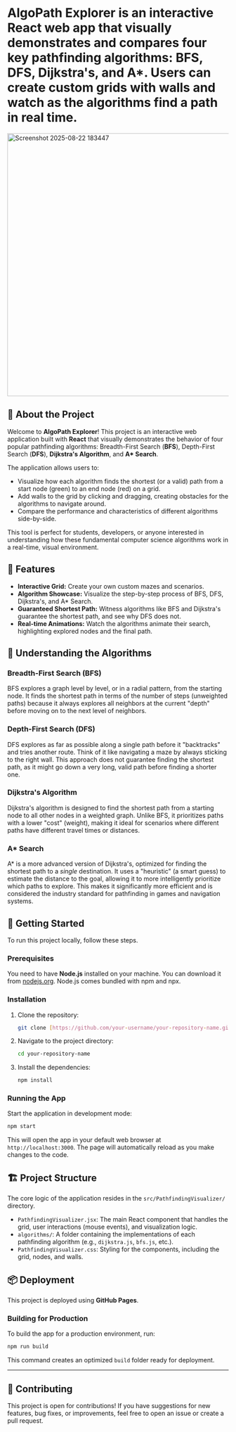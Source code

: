 # AlgoPath Explorer is an interactive React web app that visually demonstrates and compares four key pathfinding algorithms: BFS, DFS, Dijkstra's, and A*. Users can create custom grids with walls and watch as the algorithms find a path in real time.

<img width="1310" height="598" alt="Screenshot 2025-08-22 183447" src="https://github.com/user-attachments/assets/ed497b01-8fe2-433f-a36c-ab97387c3e04" />


## 🚀 About the Project

Welcome to **AlgoPath Explorer**! This project is an interactive web application built with **React** that visually demonstrates the behavior of four popular pathfinding algorithms: Breadth-First Search (**BFS**), Depth-First Search (**DFS**), **Dijkstra's Algorithm**, and **A\* Search**.

The application allows users to:
* Visualize how each algorithm finds the shortest (or a valid) path from a start node (green) to an end node (red) on a grid.
* Add walls to the grid by clicking and dragging, creating obstacles for the algorithms to navigate around.
* Compare the performance and characteristics of different algorithms side-by-side.

This tool is perfect for students, developers, or anyone interested in understanding how these fundamental computer science algorithms work in a real-time, visual environment.

## 🌟 Features

* **Interactive Grid:** Create your own custom mazes and scenarios.
* **Algorithm Showcase:** Visualize the step-by-step process of BFS, DFS, Dijkstra's, and A\* Search.
* **Guaranteed Shortest Path:** Witness algorithms like BFS and Dijkstra's guarantee the shortest path, and see why DFS does not.
* **Real-time Animations:** Watch the algorithms animate their search, highlighting explored nodes and the final path.

## 🧠 Understanding the Algorithms

### **Breadth-First Search (BFS)**
BFS explores a graph level by level, or in a radial pattern, from the starting node. It finds the shortest path in terms of the number of steps (unweighted paths) because it always explores all neighbors at the current "depth" before moving on to the next level of neighbors.

### **Depth-First Search (DFS)**
DFS explores as far as possible along a single path before it "backtracks" and tries another route. Think of it like navigating a maze by always sticking to the right wall. This approach does not guarantee finding the shortest path, as it might go down a very long, valid path before finding a shorter one.

### **Dijkstra's Algorithm**
Dijkstra's algorithm is designed to find the shortest path from a starting node to all other nodes in a weighted graph. Unlike BFS, it prioritizes paths with a lower "cost" (weight), making it ideal for scenarios where different paths have different travel times or distances.

### **A\* Search**
A\* is a more advanced version of Dijkstra's, optimized for finding the shortest path to a *single* destination. It uses a "heuristic" (a smart guess) to estimate the distance to the goal, allowing it to more intelligently prioritize which paths to explore. This makes it significantly more efficient and is considered the industry standard for pathfinding in games and navigation systems.

## 🏃 Getting Started

To run this project locally, follow these steps.

### Prerequisites

You need to have **Node.js** installed on your machine. You can download it from [nodejs.org](https://nodejs.org/). Node.js comes bundled with npm and npx.

### Installation

1.  Clone the repository:
    ```bash
    git clone [https://github.com/your-username/your-repository-name.git](https://github.com/your-username/your-repository-name.git)
    ```
2.  Navigate to the project directory:
    ```bash
    cd your-repository-name
    ```
3.  Install the dependencies:
    ```bash
    npm install
    ```

### Running the App

Start the application in development mode:
```bash
npm start
```
This will open the app in your default web browser at `http://localhost:3000`. The page will automatically reload as you make changes to the code.

## 🏗️ Project Structure

The core logic of the application resides in the `src/PathfindingVisualizer/` directory.

* `PathfindingVisualizer.jsx`: The main React component that handles the grid, user interactions (mouse events), and visualization logic.
* `algorithms/`: A folder containing the implementations of each pathfinding algorithm (e.g., `dijkstra.js`, `bfs.js`, etc.).
* `PathfindingVisualizer.css`: Styling for the components, including the grid, nodes, and walls.

## 📦 Deployment

This project is deployed using **GitHub Pages**.

### Building for Production

To build the app for a production environment, run:
```bash
npm run build
```
This command creates an optimized `build` folder ready for deployment.

---

## 🤝 Contributing

This project is open for contributions! If you have suggestions for new features, bug fixes, or improvements, feel free to open an issue or create a pull request.




